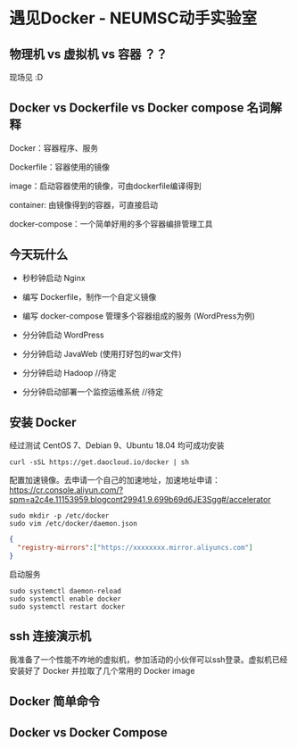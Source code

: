 # 遇见Docker - NEUMSC动手实验室



## 物理机 vs 虚拟机 vs 容器 ？？

现场见 :D



## Docker vs Dockerfile vs Docker compose 名词解释

Docker：容器程序、服务

Dockerfile：容器使用的镜像

image：启动容器使用的镜像，可由dockerfile编译得到

container: 由镜像得到的容器，可直接启动

docker-compose：一个简单好用的多个容器编排管理工具



## 今天玩什么

- 秒秒钟启动 Nginx
- 编写 Dockerfile，制作一个自定义镜像

- 编写 docker-compose 管理多个容器组成的服务 (WordPress为例)
- 分分钟启动 WordPress

- 分分钟启动 JavaWeb (使用打好包的war文件)

- 分分钟启动 Hadoop //待定

- 分分钟启动部署一个监控运维系统 //待定



## 安装 Docker

经过测试 CentOS 7、Debian 9、Ubuntu 18.04 均可成功安装

```shell
curl -sSL https://get.daocloud.io/docker | sh  
```

配置加速镜像。去申请一个自己的加速地址，加速地址申请： https://cr.console.aliyun.com/?spm=a2c4e.11153959.blogcont29941.9.699b69d6JE3Sgg#/accelerator

```shell
sudo mkdir -p /etc/docker  
sudo vim /etc/docker/daemon.json  
```

```json
{
  "registry-mirrors":["https://xxxxxxxx.mirror.aliyuncs.com"]
}
```

启动服务

```shell
sudo systemctl daemon-reload  
sudo systemctl enable docker  
sudo systemctl restart docker  
```



## ssh 连接演示机

我准备了一个性能不咋地的虚拟机，参加活动的小伙伴可以ssh登录。虚拟机已经安装好了 Docker 并拉取了几个常用的 Docker image



## Docker 简单命令





## Docker vs Docker Compose



